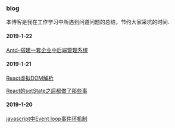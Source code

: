 ### blog
本博客是我在工作学习中所遇到问道问题的总结，节约大家采坑的时间.

#### 2019-1-22
[Antd-搭建一套企业中后端管理系统]()

#### 2019-1-21
  [React虚拟DOM解析](https://zristart.github.io/React%E8%99%9A%E6%8B%9FDOM%E6%B5%85%E6%9E%90.html#more)
  
  [React的setState之后都做了那些事](https://zristart.github.io/React%E7%9A%84setState%E4%B9%8B%E5%90%8E%E9%83%BD%E5%81%9A%E4%BA%86%E9%82%A3%E4%BA%9B%E4%BA%8B.html#more)

#### 2019-1-20
  [javascript中Event loop事件环机制](https://github.com/gmw-zjw/blog/issues/2)
